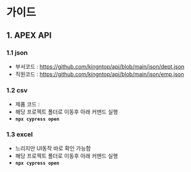 # 가이드

## 1. APEX API
###	1.1 json
* 부서코드 : https://github.com/kingntop/api/blob/main/json/dept.json
* 직원코드 : https://github.com/kingntop/api/blob/main/json/emp.json
###	1.2 csv
* 제품 코드 : 
* 해당 프로젝트 폴더로 이동후 아래 커맨드 실행
* **`npx cypress open`**
###	1.3 excel
* 느리지만 UI동작 바로 확인 가능함
* 해당 프로젝트 폴더로 이동후 아래 커맨드 실행
* **`npx cypress open`**
